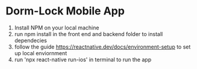 # Dorm-Lock Mobile App
1) Install NPM on your local machine
2) run npm install in the front end and backend folder to install dependecies
3) follow the guide https://reactnative.dev/docs/environment-setup to set up local enviornment
4) run 'npx react-native run-ios' in terminal to run the app